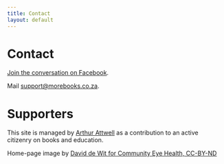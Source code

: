 ```yaml
---
title: Contact
layout: default
---
```


# Contact

[Join the conversation on Facebook](http://facebook.com/morebks).

Mail [support@morebooks.co.za](support@morebooks.co.za).

# Supporters

This site is managed by [Arthur Attwell](http://arthurattwell.com) as a contribution to an active citizenry on books and education.

Home-page image by [David de Wit for Community Eye Health, CC-BY-ND](https://www.flickr.com/photos/communityeyehealth/7186064125)
